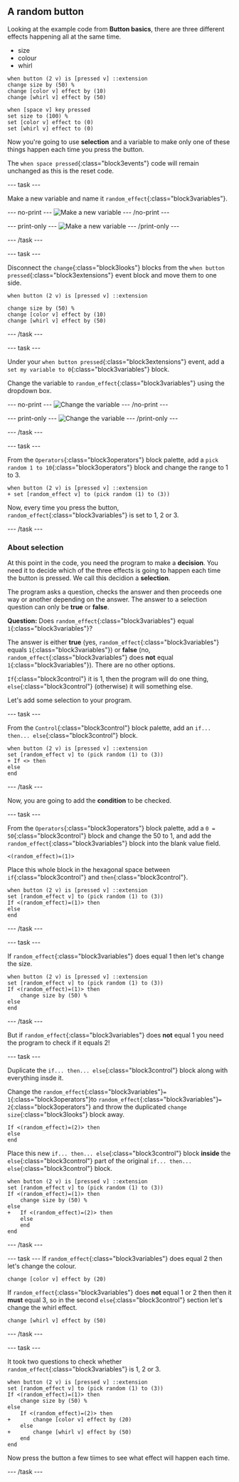 ## A random button

Looking at the example code from **Button basics**, there are three different effects happening all at the same time. 

+ size 
+ colour
+ whirl

```blocks3
when button (2 v) is [pressed v] ::extension
change size by (50) %
change [color v] effect by (10)
change [whirl v] effect by (50)

when [space v] key pressed
set size to (100) %
set [color v] effect to (0)
set [whirl v] effect to (0)
```

Now you're going to use **selection** and a variable to make only one of these things happen each time you press the button.

The `when space pressed`{:class="block3events"} code will remain unchanged as this is the reset code.

--- task ---

Make a new variable and name it `random_effect`{:class="block3variables"}.

--- no-print ---
![Make a new variable](images/randomButton_newVariable.gif)
--- /no-print ---

--- print-only ---
![Make a new variable](images/randomButton_newVariable.png)
--- /print-only ---

--- /task ---

--- task ---

Disconnect the `change`{:class="block3looks"} blocks from the `when button pressed`{:class="block3extensions"} event block and move them to one side.

```blocks3
when button (2 v) is [pressed v] ::extension

change size by (50) %
change [color v] effect by (10)
change [whirl v] effect by (50)
```

--- /task ---

--- task ---

Under your `when button pressed`{:class="block3extensions"} event, add a `set my variable to 0`{:class="block3variables"} block.

Change the variable to `random_effect`{:class="block3variables"} using the dropdown box.

--- no-print ---
![Change the variable](images/randomButton_changeVariable.gif)
--- /no-print ---

--- print-only ---
![Change the variable](images/randomButton_changeVariable.png)
--- /print-only ---

--- /task ---

--- task ---

From the `Operators`{:class="block3operators"} block palette, add a `pick random 1 to 10`{:class="block3operators"} block and change the range to 1 to 3.

```blocks3
when button (2 v) is [pressed v] ::extension
+ set [random_effect v] to (pick random (1) to (3))
```
Now, every time you press the button, `random_effect`{:class="block3variables"} is set to 1, 2 or 3.

--- /task ---

### About selection

At this point in the code, you need the program to make a **decision**. You need it to decide which of the three effects is going to happen each time the button is pressed. We call this decidion a **selection**.

The program asks a question, checks the answer and then proceeds one way or another depending on the answer. The answer to a selection question can only be **true** or **false**.

**Question:** Does `random_effect`{:class="block3variables"} equal `1`{:class="block3variables"}?

The answer is either **true** (yes, `random_effect`{:class="block3variables"} equals `1`{:class="block3variables"}) 
or **false** (no, `random_effect`{:class="block3variables"} does **not** equal `1`{:class="block3variables"}). There are no other options.

`If`{:class="block3control"} it is 1, then the program will do one thing, `else`{:class="block3control"} (otherwise) it will something else.

Let's add some selection to your program.

--- task ---

From the `Control`{:class="block3control"} block palette, add an `if... then... else`{:class="block3control"} block.

```blocks3
when button (2 v) is [pressed v] ::extension
set [random_effect v] to (pick random (1) to (3))
+ If <> then
else
end
```

--- /task ---

Now, you are going to add the **condition** to be checked.

--- task ---

From the `Operators`{:class="block3operators"} block palette, add a `0 = 50`{:class="block3control"} block and change the 50 to 1, and add the `random_effect`{:class="block3variables"} block into the blank value field.

```blocks3
<(random_effect)=(1)>
```

Place this whole block in the hexagonal space between `if`{:class="block3control"} and `then`{:class="block3control"}.

```blocks3
when button (2 v) is [pressed v] ::extension
set [random_effect v] to (pick random (1) to (3))
If <(random_effect)=(1)> then
else
end
```

--- /task ---

--- task ---

If `random_effect`{:class="block3variables"} does equal 1 then let's change the size.

```blocks3
when button (2 v) is [pressed v] ::extension
set [random_effect v] to (pick random (1) to (3))
If <(random_effect)=(1)> then
    change size by (50) %
else
end
```

--- /task ---

But if `random_effect`{:class="block3variables"} does **not** equal 1 you need the program to check if it equals 2!

--- task ---

Duplicate the `if... then... else`{:class="block3control"} block along with everything insde it.

Change the `random_effect`{:class="block3variables"}`= 1`{:class="block3operators"}to `random_effect`{:class="block3variables"}`= 2`{:class="block3operators"} and throw the duplicated `change size`{:class="block3looks"} block away.

```blocks3
If <(random_effect)=(2)> then
else
end
```

Place this new `if... then... else`{:class="block3control"} block **inside** the `else`{:class="block3control"} part of the original `if... then... else`{:class="block3control"} block.

```blocks3
when button (2 v) is [pressed v] ::extension
set [random_effect v] to (pick random (1) to (3))
If <(random_effect)=(1)> then
    change size by (50) %
else
+   If <(random_effect)=(2)> then
    else
    end
end
```

--- /task ---

--- task ---
If `random_effect`{:class="block3variables"} does equal 2 then let's change the colour.

```blocks3
change [color v] effect by (20)
```

If `random_effect`{:class="block3variables"} does **not** equal 1 or 2 then then it **must** equal 3, so in the second `else`{:class="block3control"} section let's change the whirl effect.

```blocks3
change [whirl v] effect by (50)
```

--- /task ---

--- task ---

It took two questions to check whether `random_effect`{:class="block3variables"} is 1, 2 or 3.

```blocks3
when button (2 v) is [pressed v] ::extension
set [random_effect v] to (pick random (1) to (3))
If <(random_effect)=(1)> then
    change size by (50) %
else
    If <(random_effect)=(2)> then
+       change [color v] effect by (20)
    else
+       change [whirl v] effect by (50)
    end
end
```

Now press the button a few tiimes to see what effect will happen each time.

--- /task ---


